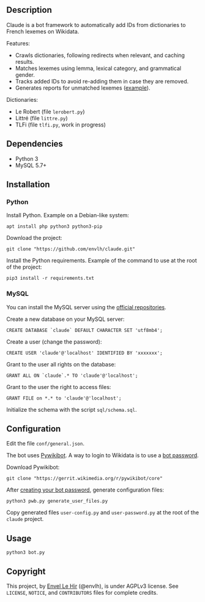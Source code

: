 ## Description

Claude is a bot framework to automatically add IDs from dictionaries to French lexemes on Wikidata.

Features:
* Crawls dictionaries, following redirects when relevant, and caching results.
* Matches lexemes using lemma, lexical category, and grammatical gender.
* Tracks added IDs to avoid re-adding them in case they are removed.
* Generates reports for unmatched lexemes ([example](https://www.wikidata.org/wiki/User:EnvlhBot/Reports/P10338)).

Dictionaries:
* Le Robert (file `lerobert.py`)
* Littré (file `littre.py`)
* TLFi (file `tlfi.py`, work in progress)

## Dependencies

* Python 3
* MySQL 5.7+

## Installation

### Python

Install Python. Example on a Debian-like system:

    apt install php python3 python3-pip

Download the project:

    git clone "https://github.com/envlh/claude.git"

Install the Python requirements. Example of the command to use at the root of the project:

    pip3 install -r requirements.txt

### MySQL

You can install the MySQL server using the [official repositories](https://dev.mysql.com/downloads/).

Create a new database on your MySQL server:

    CREATE DATABASE `claude` DEFAULT CHARACTER SET 'utf8mb4';

Create a user (change the password):

    CREATE USER 'claude'@'localhost' IDENTIFIED BY 'xxxxxxx';

Grant to the user all rights on the database:

    GRANT ALL ON `claude`.* TO 'claude'@'localhost';

Grant to the user the right to access files:

    GRANT FILE on *.* to 'claude'@'localhost';

Initialize the schema with the script `sql/schema.sql`.

## Configuration

Edit the file `conf/general.json`.

The bot uses [Pywikibot](https://www.mediawiki.org/wiki/Manual:Pywikibot). A way to login to Wikidata is to use a [bot password](https://www.mediawiki.org/wiki/Manual:Pywikibot/BotPasswords).

Download Pywikibot:

    git clone "https://gerrit.wikimedia.org/r/pywikibot/core"

After [creating your bot password](https://www.wikidata.org/wiki/Special:BotPasswords), generate configuration files:

    python3 pwb.py generate_user_files.py

Copy generated files `user-config.py` and `user-password.py` at the root of the `claude` project.

## Usage

    python3 bot.py

## Copyright

This project, by [Envel Le Hir](https://www.lehir.net/) (@envlh), is under AGPLv3 license. See `LICENSE`, `NOTICE`, and `CONTRIBUTORS` files for complete credits.
